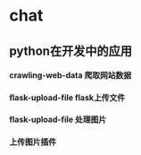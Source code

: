 # chat
## python在开发中的应用
####  crawling-web-data 爬取网站数据
####  flask-upload-file flask上传文件
####  flask-upload-file 处理图片
####  上传图片插件


